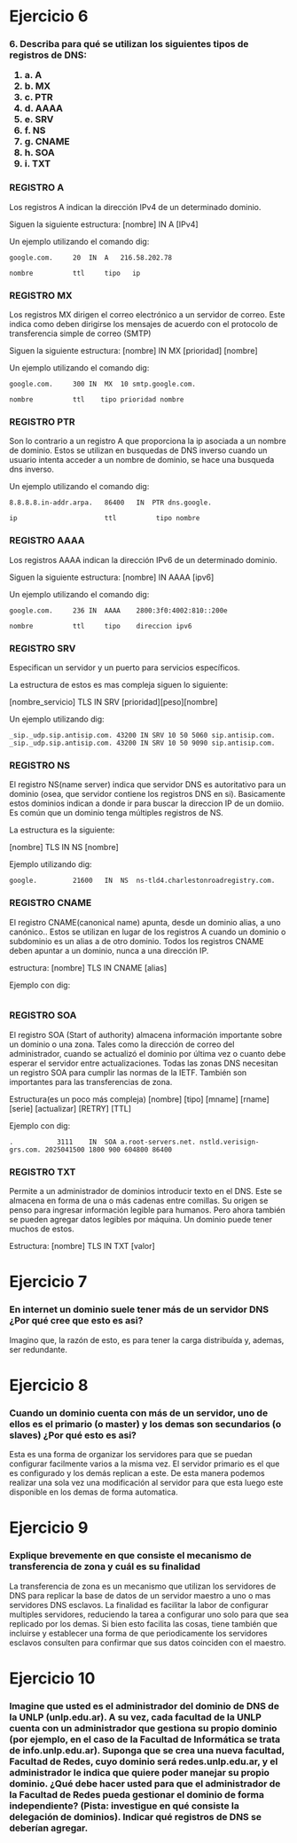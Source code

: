 <h1>Ejercicio 6</h1>
<h3>
6. Describa para qué se utilizan los siguientes tipos de registros de DNS:
<ol>
<li>a. A</li> 
<li>b. MX</li> 
<li>c. PTR </li>
<li>d. AAAA </li>
<li>e. SRV</li>
<li>f. NS</li>
<li>g. CNAME</li>
<li>h. SOA</li>
<li>i. TXT</li>
</ol>
</h3>

<h3>REGISTRO A </h3>
Los registros A indican la dirección IPv4 de un determinado dominio.

Siguen la siguiente estructura:
[nombre] IN A [IPv4]

Un ejemplo utilizando el comando dig:
```
google.com.		20	IN	A	216.58.202.78

nombre          ttl     tipo   ip 
```

<h3>REGISTRO MX</h3>
Los registros MX dirigen el correo electrónico a un servidor de correo. Este indica como deben dirigirse los mensajes
de acuerdo con el protocolo de transferencia simple de correo (SMTP)

Siguen la siguiente estructura:
[nombre] IN MX [prioridad] [nombre]

Un ejemplo utilizando el comando dig:
```
google.com.		300	IN	MX	10 smtp.google.com.

nombre          ttl    tipo prioridad nombre
```

<h3>REGISTRO PTR</h3>
Son lo contrario a un registro A que proporciona la ip asociada a un nombre de dominio.
Estos se utilizan en busquedas de DNS inverso cuando un usuario intenta acceder a un nombre de dominio,
se hace una busqueda dns inverso.

Un ejemplo utilizando el comando dig:
```
8.8.8.8.in-addr.arpa.	86400	IN	PTR	dns.google.

ip                      ttl          tipo nombre
```

<h3>REGISTRO AAAA</h3>
Los registros AAAA indican la dirección IPv6 de un determinado dominio.

Siguen la siguiente estructura:
[nombre] IN AAAA [ipv6] 


Un ejemplo utilizando el comando dig:
```
google.com.		236	IN	AAAA	2800:3f0:4002:810::200e

nombre          ttl     tipo    direccion ipv6
```

<h3>REGISTRO SRV</h3>
Especifican un servidor y un puerto para servicios específicos.

La estructura de estos es mas compleja siguen lo siguiente:

[nombre_servicio] TLS IN SRV [prioridad][peso][nombre]

Un ejemplo utilizando dig:
```
_sip._udp.sip.antisip.com. 43200 IN	SRV	10 50 5060 sip.antisip.com.
_sip._udp.sip.antisip.com. 43200 IN	SRV	10 50 9090 sip.antisip.com.
```

<h3>REGISTRO NS</h3>
El registro NS(name server) indica que servidor DNS es autoritativo para un dominio (osea, que servidor contiene los registros DNS en si).
Basicamente estos dominios indican a donde ir para buscar la direccion IP de un domiio. 
Es común que un dominio tenga múltiples registros de NS.

La estructura es la siguiente:

[nombre]  TLS IN NS [nombre]

Ejemplo utilizando dig:
```
google.			21600	IN	NS	ns-tld4.charlestonroadregistry.com.
```

<h3>REGISTRO CNAME</h3>
El registro CNAME(canonical name) apunta, desde un dominio alias, a uno canónico.. Estos se utilizan en lugar de los registros A
cuando un dominio o subdominio es un alias a de otro dominio. Todos los registros CNAME deben apuntar a un dominio, nunca a una dirección IP.

estructura: 
[nombre] TLS IN CNAME [alias] 

Ejemplo con dig:
```
```

<h3>REGISTRO SOA</h3>
El registro SOA (Start of authority) almacena información importante sobre un dominio o una zona.
Tales como la dirección de correo del administrador, cuando se actualizó el dominio por última vez o 
cuanto debe esperar el servidor entre actualizaciones.
Todas las zonas DNS necesitan un registro SOA para cumplir las normas de la IETF. También son importantes
para las transferencias de zona.

Estructura(es un poco más compleja)
[nombre] 
[tipo]
[mname]
[rname]
[serie]
[actualizar]
[RETRY]
[TTL]

Ejemplo con dig:
```
.			3111	IN	SOA	a.root-servers.net. nstld.verisign-grs.com. 2025041500 1800 900 604800 86400

```

<h3>REGISTRO TXT</h3>
Permite a un administrador de dominios introducir texto en el DNS. Este se almacena en forma de una o más
cadenas entre comillas. Su origen se penso para ingresar información legible para humanos. Pero ahora también
se pueden agregar datos legibles por máquina. Un dominio puede tener muchos de estos.

Estructura:
[nombre] TLS IN TXT [valor]

<h1>Ejercicio 7</h1>
<h3>En internet un dominio suele tener más de un servidor DNS ¿Por qué cree que esto es asi?</h3>
Imagino que, la razón de esto, es para tener la carga distribuída y, ademas, ser redundante.

<h1>Ejercicio 8</h1>
<h3>Cuando un dominio cuenta con más de un servidor, uno de ellos es el primario (o master) y los demas son secundarios (o slaves) ¿Por qué esto es asi?</h3>
Esta es una forma de organizar los servidores para que se puedan configurar facilmente varios a la misma vez. El servidor primario 
es el que es configurado y los demás replican a este. De esta manera podemos realizar una sola vez una modificación al servidor para que esta luego este disponible en los demas de forma automatica.

<h1>Ejercicio 9</h1>
<h3>Explique brevemente en que consiste el mecanismo de transferencia de zona y cuál es su finalidad</h3>
La transferencia de zona es un mecanismo que utilizan los servidores de DNS para replicar la base de datos de un servidor maestro a uno o mas servidores DNS esclavos.
La finalidad es facilitar la labor de configurar multiples servidores, reduciendo la tarea a configurar uno solo para que sea replicado por los demas.
Si bien esto facilita las cosas, tiene también que incluirse y establecer una forma de que periodicamente los servidores esclavos consulten para confirmar que sus datos coinciden con el maestro.

<h1>Ejercicio 10</h1>
<h3>Imagine que usted es el administrador del dominio de DNS de la UNLP (unlp.edu.ar). A
su vez, cada facultad de la UNLP cuenta con un administrador que gestiona su propio
dominio (por ejemplo, en el caso de la Facultad de Informática se trata de info.unlp.edu.ar).
Suponga que se crea una nueva facultad, Facultad de Redes, cuyo dominio será
redes.unlp.edu.ar, y el administrador le indica que quiere poder manejar su propio dominio.
¿Qué debe hacer usted para que el administrador de la Facultad de Redes pueda gestionar
el dominio de forma independiente? (Pista: investigue en qué consiste la delegación de
dominios). Indicar qué registros de DNS se deberían agregar.</h3>